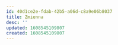 ```yaml
---
id: 40d1ce2e-fdab-42b5-a06d-c8a9e06b8037
title: Zmienna
desc: ''
updated: 1608545109807
created: 1608545109807
---
```



